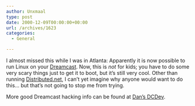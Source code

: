 ```yaml
---
author: Unxmaal
type: post
date: 2000-12-09T00:00:00+00:00
url: /archives/1623
categories:
  - General

---
```

I almost missed this while I was in Atlanta: Apparently it is now possible to run Linux on your [Dreamcast][1]. Now, this is _not_ for kids; you have to do some very scary things just to get it to boot, but it&#8217;s still very cool. Other than running [Distributed.net][2], I can&#8217;t yet imagine why anyone would want to do this&#8230; but that&#8217;s not going to stop me from trying. 

More good Dreamcast hacking info can be found at [Dan&#8217;s DCDev][3].

 [1]: http://www.zophar.net/things/dclinux/README
 [2]: http://www.distributed.net
 [3]: http://www.allusion.net/dcdev/